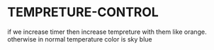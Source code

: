 # TEMPRETURE-CONTROL
if we increase timer then increase tempreture with them like orange. otherwise in normal temperature color is sky blue
